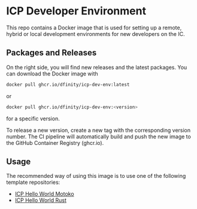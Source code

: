 # ICP Developer Environment

This repo contains a Docker image that is used for setting up a remote, hybrid or local development environments for new developers on the IC.

## Packages and Releases 
On the right side, you will find new releases and the latest packages.
You can download the Docker image with 

```bash
docker pull ghcr.io/dfinity/icp-dev-env:latest
```

or 

```bash
docker pull ghcr.io/dfinity/icp-dev-env:<version>
```
for a specific version.

To release a new version, create a new tag with the corresponding version number.
The CI pipeline will automatically build and push the new image to the GitHub Container Registry (ghcr.io).

## Usage
The recommended way of using this image is to use one of the following template repositories:
- [ICP Hello World Motoko](https://github.com/dfinity/icp-hello-world-motoko)
- [ICP Hello World Rust](https://github.com/dfinity/icp-hello-world-rust)
